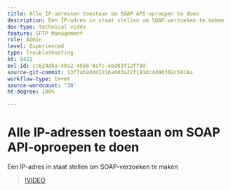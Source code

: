 ```yaml
---
title: Alle IP-adressen toestaan om SOAP API-oproepen te doen
description: Een IP-adres in staat stellen om SOAP-verzoeken te maken
doc-type: technical video
feature: SFTP Management
role: Admin
level: Experienced
type: Troubleshooting
kt: 8422
exl-id: cc624d6a-40a2-4566-8cfc-ebd83f12ff9d
source-git-commit: 13f7ab2dd41216a603a22f181dc4d06302c5918a
workflow-type: tm+mt
source-wordcount: '38'
ht-degree: 100%

---
```


# Alle IP-adressen toestaan om SOAP API-oproepen te doen

Een IP-adres in staat stellen om SOAP-verzoeken te maken

>[!VIDEO](https://video.tv.adobe.com/v/335978?quality=12&learn=on)

